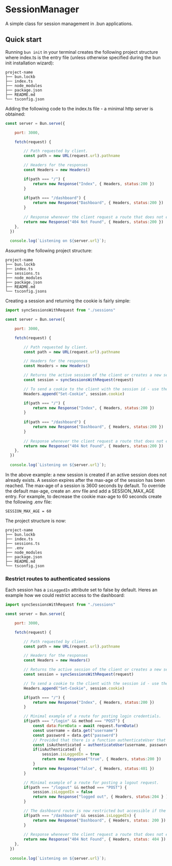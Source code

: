 # SessionManager
A simple class for session management in .bun applications.

## Quick start
Running `bun init` in your terminal creates the following project structure where index.ts is the entry file (unless otherwise specified during the bun init installation wizard):
```
project-name
├── bun.lockb
├── index.ts
├── node_modules
├── package.json
├── README.md
└── tsconfig.json
```
Adding the following code to the index.ts file - a minimal http server is obtained:
``` javascript 
const server = Bun.serve({

    port: 3000,

    fetch(request) {

        // Path requested by client.
        const path = new URL(request.url).pathname

        // Headers for the responses
        const Headers = new Headers()

        if(path === "/") {
            return new Response("Index", { Headers, status:200 })
        }
        
        if(path === "/dashboard") { 
            return new Response("Dashboard", { Headers, status:200 })
        }
 
        // Response whenever the client request a route that does not exist.
        return new Response("404 Not Found", { Headers, status:200 })
    },
  })
  
  console.log(`Listening on ${server.url}`);
```
Assuming the following project structure:
```
project-name
├── bun.lockb
├── index.ts
├── sessions.ts
├── node_modules
├── package.json
├── README.md
└── tsconfig.jsons
```
Creating a session and returning the cookie is fairly simple:
``` javascript 
import syncSessionsWithRequest from "./sessions"

const server = Bun.serve({

    port: 3000,

    fetch(request) {

        // Path requested by client.
        const path = new URL(request.url).pathname

        // Headers for the responses
        const Headers = new Headers()

        // Returns the active session of the client or creates a new session if no active session exits.
        const session = syncSessionsWithRequest(request)

        // To send a cookie to the client with the session id - use the cookie property of the session instance.
        Headers.append("Set-Cookie", session.cookie)

        if(path === "/") {
            return new Response("Index", { Headers, status:200 })
        }
        
        if(path === "/dashboard") { 
            return new Response("Dashboard", { Headers, status:200 })
        }
 
        // Response whenever the client request a route that does not exist.
        return new Response("404 Not Found", { Headers, status:200 })
    },
  })
  
  console.log(`Listening on ${server.url}`);
```
In the above example: a new session is created if an active session does not already exists. A session expires after the 
max-age of the session has been reached. The max-age of a session is 3600 seconds by default. To override the default max-age, create 
an .env file and add a SESSION_MAX_AGE entry. For example, to decrease the cookie max-age to 60 seconds create the following .env file:
```
SESSION_MAX_AGE = 60
```
The project structure is now:
```
project-name
├── bun.lockb
├── index.ts
├── sessions.ts
├── .env
├── node_modules
├── package.json
├── README.md
└── tsconfig.json
```
### Restrict routes to authenticated sessions
Each session has a `isLoggedIn` attribute set to false by default. Heres an example how we could restrict access to the dashboard:
``` javascript 
import syncSessionsWithRequest from "./sessions"

const server = Bun.serve({

    port: 3000,

    fetch(request) {

        // Path requested by client.
        const path = new URL(request.url).pathname

        // Headers for the responses
        const Headers = new Headers()

        // Returns the active session of the client or creates a new session if no active session exits.
        const session = syncSessionsWithRequest(request)

        // To send a cookie to the client with the session id - use the cookie property of the session instance.
        Headers.append("Set-Cookie", session.cookie)

        if(path === "/") {
            return new Response("Index", { Headers, status:200 })
        }

        // Minimal example of a route for posting login credentials.
        if(path === "/login" && method === "POST") {
            const data:FormData = await request.formData()
            const username = data.get("username")
            const password = data.get("password")
            // Provided that there is a function authenticateUser that authenticates the username and password.
            const isAuthenticated = authenticateUser(username, password)
            if(isAuthenticated) {
                session.isLoggedIn = true
                return new Response("true", { Headers, status:200 })
            }
            return new Response("false", { Headers, status:401 })
        }

        // Minimal example of a route for posting a logout request.
        if(path === "/logout" && method === "POST") {
            session.isLoggedIn = false
            return new Response("logged out", { Headers, status:204 } )
        }

        // The dashboard route is now restricted but accessible if the client session is authenticated.
        if(path === "/dashboard" && session.isLoggedIn) { 
            return new Response("Dashboard", { Headers, status: 200 })
        }
 
        // Response whenever the client request a route that does not exist.
        return new Response("404 Not Found", { Headers, status: 404 })
    },
  })
  
  console.log(`Listening on ${server.url}`);
```
